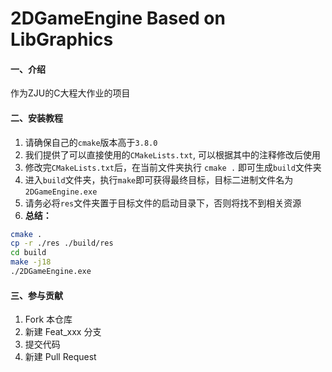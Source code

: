 # 2DGameEngine Based on LibGraphics

#### 一、介绍
作为ZJU的C大程大作业的项目

#### 二、安装教程

1. 请确保自己的`cmake`版本高于`3.8.0`
2. 我们提供了可以直接使用的`CMakeLists.txt`, 可以根据其中的注释修改后使用
3. 修改完`CMakeLists.txt`后，在当前文件夹执行 `cmake .` 即可生成`build`文件夹
4. 进入`build`文件夹，执行`make`即可获得最终目标，目标二进制文件名为`2DGameEngine.exe`
5. 请务必将`res`文件夹置于目标文件的启动目录下，否则将找不到相关资源
6. **总结：**
```bash
cmake .
cp -r ./res ./build/res
cd build
make -j18
./2DGameEngine.exe
```
#### 三、参与贡献

1.  Fork 本仓库
2.  新建 Feat_xxx 分支
3.  提交代码
4.  新建 Pull Request

